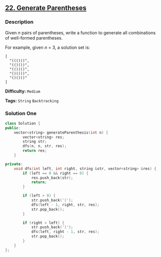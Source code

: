 ## [22. Generate Parentheses](https://leetcode.com/problems/generate-parentheses/description/)

### Description

Given _n_ pairs of parentheses, write a function to generate all combinations of well-formed parentheses.

For example, given _n_ = 3, a solution set is:

```
[
  "((()))",
  "(()())",
  "(())()",
  "()(())",
  "()()()"
]
```

**Difficulty:** `Medium`

**Tags:** `String` `Backtracking`

### Solution One

```c++
class Solution {
public:
    vector<string> generateParenthesis(int n) {
        vector<string> res;
        string str;
        dfs(n, n, str, res);
        return res;
    }

private:
    void dfs(int left, int right, string &str, vector<string> &res) {
        if (left == 0 && right == 0) {
            res.push_back(str);
            return;
        }

        if (left > 0) {
            str.push_back('(');
            dfs(left - 1, right, str, res);
            str.pop_back();
        }

        if (right > left) {
            str.push_back(')');
            dfs(left, right - 1, str, res);
            str.pop_back();
        }
    }
};
```

